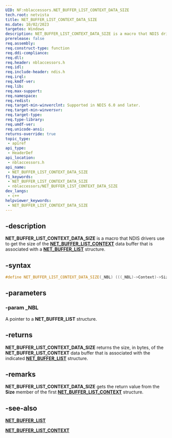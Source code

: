 ```yaml
---
UID: NF:nblaccessors.NET_BUFFER_LIST_CONTEXT_DATA_SIZE
tech.root: netvista
title: NET_BUFFER_LIST_CONTEXT_DATA_SIZE
ms.date: 10/02/2023
targetos: Windows
description: NET_BUFFER_LIST_CONTEXT_DATA_SIZE is a macro that NDIS drivers use to get the size of the NET_BUFFER_LIST_CONTEXT data buffer that is associated with a NET_BUFFER_LIST structure.
prerelease: false
req.assembly: 
req.construct-type: function
req.ddi-compliance: 
req.dll: 
req.header: nblaccessors.h
req.idl: 
req.include-header: ndis.h
req.irql: 
req.kmdf-ver: 
req.lib: 
req.max-support: 
req.namespace: 
req.redist: 
req.target-min-winverclnt: Supported in NDIS 6.0 and later.
req.target-min-winversvr: 
req.target-type: 
req.type-library: 
req.umdf-ver: 
req.unicode-ansi:
returns-override: true 
topic_type:
 - apiref
api_type:
 - HeaderDef
api_location:
 - nblaccessors.h
api_name:
 - NET_BUFFER_LIST_CONTEXT_DATA_SIZE
f1_keywords:
 - NET_BUFFER_LIST_CONTEXT_DATA_SIZE
 - nblaccessors/NET_BUFFER_LIST_CONTEXT_DATA_SIZE
dev_langs:
 - c++
helpviewer_keywords:
 - NET_BUFFER_LIST_CONTEXT_DATA_SIZE
---
```


## -description

**NET_BUFFER_LIST_CONTEXT_DATA_SIZE** is a macro that NDIS drivers use to get the size of the [**NET_BUFFER_LIST_CONTEXT**](../nbl/ns-nbl-net_buffer_list_context.md) data buffer that is associated with a [**NET_BUFFER_LIST**](../nbl/ns-nbl-net_buffer_list.md) structure.

## -syntax

```cpp
#define NET_BUFFER_LIST_CONTEXT_DATA_SIZE(_NBL) (((_NBL)->Context)->Size)
```

## -parameters

### -param _NBL

A pointer to a **NET_BUFFER_LIST** structure.

## -returns

**NET_BUFFER_LIST_CONTEXT_DATA_SIZE** returns the size, in bytes, of the **NET_BUFFER_LIST_CONTEXT** data buffer that is associated with the indicated [**NET_BUFFER_LIST**](../nbl/ns-nbl-net_buffer_list.md) structure.

## -remarks

**NET_BUFFER_LIST_CONTEXT_DATA_SIZE** gets the return value from the **Size** member of the first [**NET_BUFFER_LIST_CONTEXT**](../nbl/ns-nbl-net_buffer_list_context.md) structure.

## -see-also

[**NET_BUFFER_LIST**](../nbl/ns-nbl-net_buffer_list.md)

[**NET_BUFFER_LIST_CONTEXT**](../nbl/ns-nbl-net_buffer_list_context.md)
